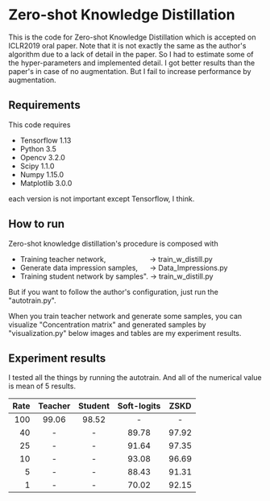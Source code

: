 # Zero-shot Knowledge Distillation
This is the code for Zero-shot Knowledge Distillation which is accepted on ICLR2019 oral paper.
Note that it is not exactly the same as the author's algorithm due to a lack of detail in the paper.
So I had to estimate some of the hyper-parameters and implemented detail.
I got better results than the paper's in case of no augmentation. But I fail to increase performance by augmentation.

## Requirements
This code requires

- Tensorflow  1.13
- Python 3.5
- Opencv 3.2.0
- Scipy 1.1.0
- Numpy 1.15.0
- Matplotlib 3.0.0

each version is not important except Tensorflow, I think.

## How to run

Zero-shot knowledge distillation's procedure is composed with 
- Training teacher network, &nbsp;&nbsp;&nbsp;&nbsp;&nbsp;&nbsp;&nbsp;&nbsp;&nbsp;&nbsp;&nbsp;&nbsp;&nbsp;&nbsp;&nbsp;&nbsp;&nbsp;&nbsp;&nbsp;&nbsp;&nbsp;&rarr; train_w_distill.py
- Generate data impression samples, &nbsp;&nbsp;&nbsp;&nbsp;&nbsp;&rarr; Data_Impressions.py
- Training student network by samples". &rarr; train_w_distill.py

But if you want to follow the author's configuration, just run the 
"autotrain.py".

When you train teacher network and generate some samples, you can visualize "Concentration matrix" and generated samples by 
"visualization.py"
below images and tables are my experiment results.

## Experiment results
I tested all the things by running the autotrain. And all of the numerical value is mean of 5 results.

|Rate|Teacher|Student|Soft-logits|ZSKD |
| --:|  :-:  |  :-:  |    :-:    | :-: |
| 100| 99.06 | 98.52 |     -     |  -  |
|  40|   -   |   -   |   89.78   |97.92|
|  25|   -   |   -   |   91.64   |97.35|
|  10|   -   |   -   |   93.08   |96.69|
|   5|   -   |   -   |   88.43   |91.31|
|   1|   -   |   -   |   70.02   |92.15|
 